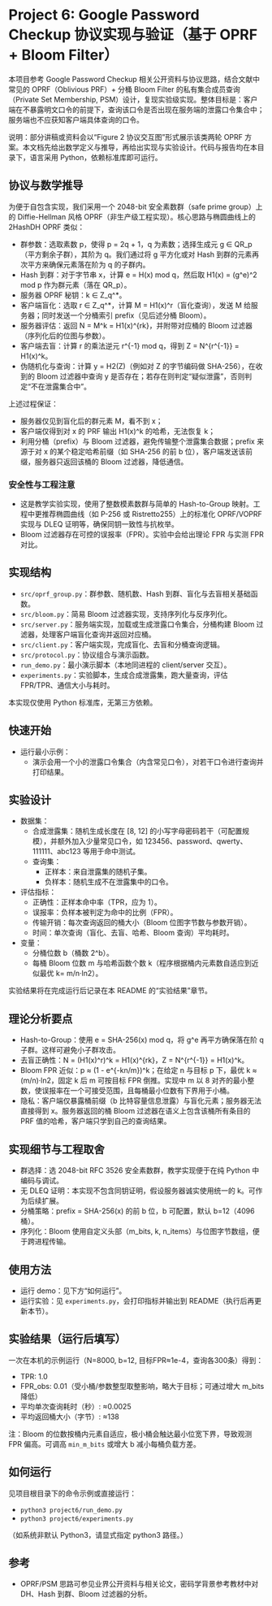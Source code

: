 # Project 6: Google Password Checkup 协议实现与验证（基于 OPRF + Bloom Filter）

本项目参考 Google Password Checkup 相关公开资料与协议思路，结合文献中常见的 OPRF（Oblivious PRF）+ 分桶 Bloom Filter 的私有集合成员查询（Private Set Membership, PSM）设计，复现实验级实现。整体目标是：客户端在不暴露明文口令的前提下，查询该口令是否出现在服务端的泄露口令集合中；服务端也不应获知客户端具体查询的口令。

说明：部分讲稿或资料会以“Figure 2 协议交互图”形式展示该类两轮 OPRF 方案。本文档先给出数学定义与推导，再给出实现与实验设计。代码与报告均在本目录下，语言采用 Python，依赖标准库即可运行。

## 协议与数学推导

为便于自包含实现，我们采用一个 2048-bit 安全素数群（safe prime group）上的 Diffie-Hellman 风格 OPRF（非生产级工程实现）。核心思路与椭圆曲线上的 2HashDH OPRF 类似：

- 群参数：选取素数 p，使得 p = 2q + 1，q 为素数；选择生成元 g ∈ QR_p（平方剩余子群），其阶为 q。我们通过将 g 平方化或对 Hash 到群的元素再次平方来确保元素落在阶为 q 的子群内。
- Hash 到群：对于字节串 x，计算 e = H(x) mod q，然后取 H1(x) = (g^e)^2 mod p 作为群元素（落在 QR_p）。
- 服务器 OPRF 秘钥：k ∈ Z_q^*。
- 客户端盲化：选取 r ∈ Z_q^*，计算 M = H1(x)^r（盲化查询），发送 M 给服务器；同时发送一个分桶索引 prefix（见后述分桶 Bloom）。
- 服务器评估：返回 N = M^k = H1(x)^{rk}，并附带对应桶的 Bloom 过滤器（序列化后的位图与参数）。
- 客户端去盲：计算 r 的乘法逆元 r^{-1} mod q，得到 Z = N^{r^{-1}} = H1(x)^k。
- 伪随机化与查询：计算 y = H2(Z)（例如对 Z 的字节编码做 SHA-256），在收到的 Bloom 过滤器中查询 y 是否存在；若存在则判定“疑似泄露”，否则判定“不在泄露集合中”。

上述过程保证：
- 服务器仅见到盲化后的群元素 M，看不到 x；
- 客户端仅得到对 x 的 PRF 输出 H1(x)^k 的哈希，无法恢复 k；
- 利用分桶（prefix）与 Bloom 过滤器，避免传输整个泄露集合数据；prefix 来源于对 x 的某个稳定哈希前缀（如 SHA-256 的前 b 位），客户端发送该前缀，服务器只返回该桶的 Bloom 过滤器，降低通信。

### 安全性与工程注意
- 这是教学实验实现，使用了整数模素数群与简单的 Hash-to-Group 映射。工程中更推荐椭圆曲线（如 P-256 或 Ristretto255）上的标准化 OPRF/VOPRF 实现与 DLEQ 证明等，确保同钥一致性与抗枚举。
- Bloom 过滤器存在可控的误报率（FPR）。实验中会给出理论 FPR 与实测 FPR 对比。

## 实现结构

- `src/oprf_group.py`：群参数、随机数、Hash 到群、盲化与去盲相关基础函数。
- `src/bloom.py`：简易 Bloom 过滤器实现，支持序列化与反序列化。
- `src/server.py`：服务端实现，加载或生成泄露口令集合，分桶构建 Bloom 过滤器，处理客户端盲化查询并返回对应桶。
- `src/client.py`：客户端实现，完成盲化、去盲和分桶查询逻辑。
- `src/protocol.py`：协议组合与演示函数。
- `run_demo.py`：最小演示脚本（本地同进程的 client/server 交互）。
- `experiments.py`：实验脚本，生成合成泄露集，跑大量查询，评估 FPR/TPR、通信大小与耗时。

本实现仅使用 Python 标准库，无第三方依赖。

## 快速开始

- 运行最小示例：
  - 演示会用一个小的泄露口令集合（内含常见口令），对若干口令进行查询并打印结果。

## 实验设计

- 数据集：
  - 合成泄露集：随机生成长度在 [8, 12] 的小写字母密码若干（可配置规模），并额外加入少量常见口令，如 123456、password、qwerty、111111、abc123 等用于命中测试。
  - 查询集：
    - 正样本：来自泄露集的随机子集。
    - 负样本：随机生成不在泄露集中的口令。
- 评估指标：
  - 正确性：正样本命中率（TPR，应为 1）。
  - 误报率：负样本被判定为命中的比例（FPR）。
  - 传输开销：每次查询返回的桶大小（Bloom 位图字节数与参数开销）。
  - 时间：单次查询（盲化、去盲、哈希、Bloom 查询）平均耗时。
- 变量：
  - 分桶位数 b（桶数 2^b）。
  - 每桶 Bloom 位数 m 与哈希函数个数 k（程序根据桶内元素数自适应到近似最优 k= m/n·ln2）。

实验结果将在完成运行后记录在本 README 的“实验结果”章节。

## 理论分析要点

- Hash-to-Group：使用 e = SHA-256(x) mod q，将 g^e 再平方确保落在阶 q 子群。这样可避免小子群攻击。
- 去盲正确性：N = (H1(x)^r)^k = H1(x)^{rk}，Z = N^{r^{-1}} = H1(x)^k。
- Bloom FPR 近似：p ≈ (1 - e^{-kn/m})^k；在给定 n 与目标 p 下，最优 k ≈ (m/n)·ln2，固定 k 后 m 可按目标 FPR 倒推。实现中 m 以 8 对齐的最小整数，使误报率在一个可接受范围，且每桶最小位数有下界用于小桶。
- 隐私：客户端仅暴露桶前缀（b 比特容量信息泄露）与盲化元素；服务器无法直接得到 x。服务器返回的桶 Bloom 过滤器在语义上包含该桶所有条目的 PRF 值的哈希，客户端只学到自己的查询结果。

## 实现细节与工程取舍

- 群选择：选 2048-bit RFC 3526 安全素数群，教学实现便于在纯 Python 中编码与调试。
- 无 DLEQ 证明：本实现不包含同钥证明，假设服务器诚实使用统一的 k。可作为后续扩展。
- 分桶策略：prefix = SHA-256(x) 的前 b 位，b 可配置，默认 b=12（4096 桶）。
- 序列化：Bloom 使用自定义头部（m_bits, k, n_items）与位图字节数组，便于跨进程传输。

## 使用方法

- 运行 demo：见下方“如何运行”。
- 运行实验：见 `experiments.py`，会打印指标并输出到 README（执行后再更新本节）。

## 实验结果（运行后填写）

一次在本机的示例运行（N=8000, b=12, 目标FPR≈1e-4，查询各300条）得到：
- TPR: 1.0
- FPR_obs: 0.01（受小桶/参数整型取整影响，略大于目标；可通过增大 m_bits 降低）
- 平均单次查询耗时（秒）: ≈0.0025
- 平均返回桶大小（字节）: ≈138

注：Bloom 的位数按桶内元素自适应，极小桶会触达最小位宽下界，导致观测 FPR 偏高。可调高 `min_m_bits` 或增大 b 减小每桶负载方差。

## 如何运行

见项目根目录下的命令示例或直接运行：
- `python3 project6/run_demo.py`
- `python3 project6/experiments.py`

（如系统非默认 Python3，请显式指定 python3 路径。）

## 参考
- OPRF/PSM 思路可参见业界公开资料与相关论文，密码学背景参考教材中对 DH、Hash 到群、Bloom 过滤器的分析。
